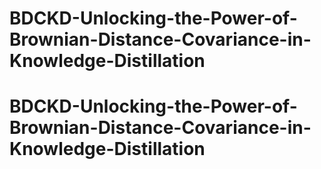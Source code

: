 # BDCKD-Unlocking-the-Power-of-Brownian-Distance-Covariance-in-Knowledge-Distillation
# BDCKD-Unlocking-the-Power-of-Brownian-Distance-Covariance-in-Knowledge-Distillation
